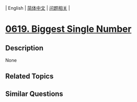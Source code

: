 
| English | [简体中文](README.md) | [问题相关](QUESTION.md) |
# [0619. Biggest Single Number](https://leetcode-cn.com/problems/biggest-single-number/)
## Description
None
## Related Topics

## Similar Questions

